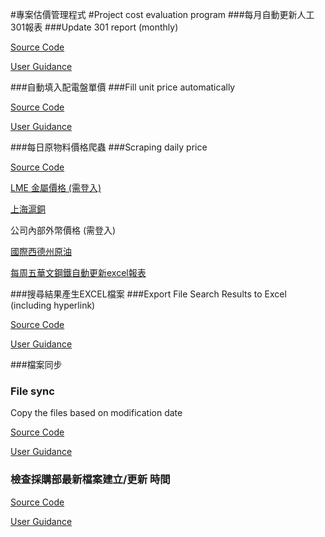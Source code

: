 #專案估價管理程式
#Project cost evaluation program
###每月自動更新人工301報表
###Update 301 report (monthly)

  [Source Code](https://github.com/geek-ragazza/Project_Evaluate_Excel/blob/master/Balance_Sheet_to_301/BSTOU_console.py)

  [User Guidance](https://geek-ragazza.gitbooks.io/python-for-project-evaluate-excel/content/301/index.html)

###自動填入配電盤單價
###Fill unit price automatically

  [Source Code](https://github.com/geek-ragazza/Project_Evaluate_Excel/blob/master/Excel_Merge/Panel_Merge_console.py)
  
  [User Guidance](https://geek-ragazza.gitbooks.io/python-for-project-evaluate-excel/content/Merge_Excel/Intro.html)
  
###每日原物料價格爬蟲
###Scraping daily price

  [Source Code](https://github.com/geek-ragazza/Project_Evaluate_Excel/blob/master/Price_Scrapying/Daily_Update.py)
  
  [LME 金屬價格 (需登入)](https://secure.lme.com/Data/Community/Login.aspx)
  
  [上海滬銅](http://market.cnal.com/changjiang/) 
  
  公司內部外幣價格 (需登入)
  
  [國際西德州原油](http://web3.moeaboe.gov.tw/oil102/oil1022010/A00/Oil_Price2.asp)
  
  [每周五華文鋼鐵自動更新excel報表](https://github.com/geek-ragazza/Project_Evaluate_Excel/blob/master/Price_Scrapying/SteelNet_Excel.py)
  
  
###搜尋結果產生EXCEL檔案
###Export File Search Results to Excel (including hyperlink)
  
  [Source Code](https://github.com/geek-ragazza/Project_Evaluate_Excel/blob/master/Search_to_Excel/Search_console.py)
  
  [User Guidance](https://geek-ragazza.gitbooks.io/python-for-project-evaluate-excel/content/Search_History/Search_Histroy_Excel.html)
  
###檔案同步
### File sync

  Copy the files based on modification date
  
  [Source Code](https://github.com/geek-ragazza/Project_Evaluate_Excel/blob/master/File_Sync/file_sync.py) 
  
  [User Guidance](https://geek-ragazza.gitbooks.io/python-for-project-evaluate-excel/content/Data_Sync/index.html)
 
### 檢查採購部最新檔案建立/更新 時間

  [Source Code](Project_Evaluate_Excel/Procurement_Update_Time/Last_Update.py)
  
  [User Guidance](https://geek-ragazza.gitbooks.io/python-for-project-evaluate-excel/content/Search_History/cai_gou_bu_zui_xin_geng_xin_shi_jian.html)

  

